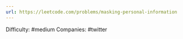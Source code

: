 ```yaml
---
url: https://leetcode.com/problems/masking-personal-information
---
```


Difficulty: #medium
Companies: #twitter